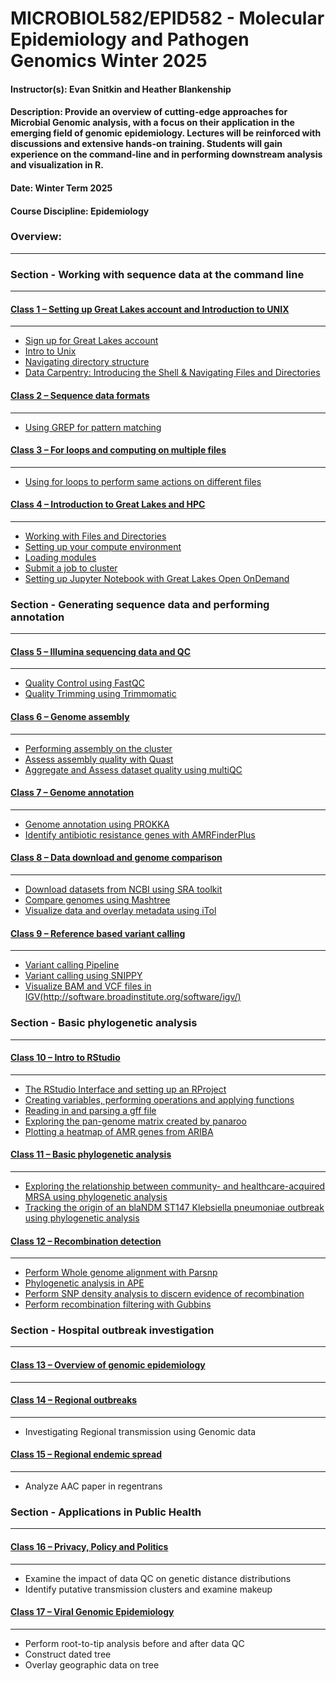 # MICROBIOL582/EPID582 - Molecular Epidemiology and Pathogen Genomics Winter 2025

#### Instructor(s): Evan Snitkin and Heather Blankenship

#### Description: Provide an overview of cutting-edge approaches for Microbial Genomic analysis, with a focus on their application in the emerging field of genomic epidemiology. Lectures will be reinforced with discussions and extensive hands-on training. Students will gain experience on the command-line and in performing downstream analysis and visualization in R.

#### Date: Winter Term 2025

#### Course Discipline: Epidemiology

### Overview:
------------

### Section - Working with sequence data at the command line
--------------------------------------------------------

#### [Class 1 – Setting up Great Lakes account and Introduction to UNIX](https://github.com/Snitkin-Lab-Umich/EPID582-Winter-2025/tree/main/class/class1)
***

- [Sign up for Great Lakes account](https://github.com/Snitkin-Lab-Umich/EPID582-Winter-2025/blob/main/class/class1/README.md#sign-up-for-great-lakes-account)
- [Intro to Unix](https://github.com/Snitkin-Lab-Umich/EPID582-Winter-2025/blob/main/class/class1/README.md#intro-to-unix)
- [Navigating directory structure](https://github.com/Snitkin-Lab-Umich/EPID582-Winter-2025/blob/main/class/class1/README.md#navigating-directory-structure)
- [Data Carpentry: Introducing the Shell & Navigating Files and Directories](https://github.com/Snitkin-Lab-Umich/EPID582-Winter-2025/blob/main/class/class1/README.md#data-carpentry:-introducing-the-shell-&-navigating-files-and-directories)

#### [Class 2 – Sequence data formats](https://github.com/Snitkin-Lab-Umich/EPID582-Winter-2025/blob/main/class/class2/README.md)
***

- [Using GREP for pattern matching](https://github.com/Snitkin-Lab-Umich/EPID582-Winter-2025/blob/main/class/class2/README.md#using-grep-for-pattern-matching)

#### [Class 3 – For loops and computing on multiple files](https://github.com/Snitkin-Lab-Umich/EPID582-Winter-2025/blob/main/class/class3/README.md)
***

- [Using for loops to perform same actions on different files](https://github.com/Snitkin-Lab-Umich/EPID582-Winter-2025/blob/main/class/class3/README.md#using-for-loops-to-perform-same-actions-on-different-files)

#### [Class 4 – Introduction to Great Lakes and HPC](https://github.com/Snitkin-Lab-Umich/EPID582-Winter-2025/blob/main/class/class4/README.md)
***

- [Working with Files and Directories](https://github.com/Snitkin-Lab-Umich/EPID582-Winter-2025/blob/main/class/class4/README.md#working-with-files-and-directories)
- [Setting up your compute environment](https://github.com/Snitkin-Lab-Umich/EPID582-Winter-2025/blob/main/class/class4/README.md#setting-up-your-compute-environment)
- [Loading modules](https://github.com/Snitkin-Lab-Umich/EPID582-Winter-2025/blob/main/class/class4/README.md#loading-modules)
- [Submit a job to cluster](https://github.com/Snitkin-Lab-Umich/EPID582-Winter-2025/blob/main/class/class4/README.md#submit-a-job-to-cluster)
- [Setting up Jupyter Notebook with Great Lakes Open OnDemand](https://github.com/Snitkin-Lab-Umich/EPID582-Winter-2025/blob/main/class/class4/README.md#setting-up-jupyter-notebook-with-great-lakes-open-ondemand)

### Section - Generating sequence data and performing annotation
------------------------------------------------------------

#### [Class 5 – Illumina sequencing data and QC](https://github.com/Snitkin-Lab-Umich/EPID582-Winter-2025/blob/main/class/class5/README.md)
***

- [Quality Control using FastQC](https://github.com/Snitkin-Lab-Umich/EPID582-Winter-2025/blob/main/class/class5/README.md#quality-control-using-fastqc)
- [Quality Trimming using Trimmomatic](https://github.com/Snitkin-Lab-Umich/EPID582-Winter-2025/blob/main/class/class5/README.md#quality-trimming-using-trimmomatic)

#### [Class 6 – Genome assembly](https://github.com/Snitkin-Lab-Umich/EPID582-Winter-2025/blob/main/class/class6/README.md)
***

- [Performing assembly on the cluster](https://github.com/Snitkin-Lab-Umich/EPID582-Winter-2025/blob/main/class/class6/README.md#performing-assembly-on-the-cluster)
- [Assess assembly quality with Quast](https://github.com/Snitkin-Lab-Umich/EPID582-Winter-2025/blob/main/class/class6/README.md#assess-assembly-quality-with-quast)
- [Aggregate and Assess dataset quality using multiQC](https://github.com/Snitkin-Lab-Umich/EPID582-Winter-2025/blob/main/class/class6/README.md#aggregate-and-assess-dataset-quality-using-multiqc)

#### [Class 7 – Genome annotation](https://github.com/Snitkin-Lab-Umich/EPID582-Winter-2025/blob/main/class/class7/README.md)
***

- [Genome annotation using PROKKA](https://github.com/Snitkin-Lab-Umich/EPID582-Winter-2025/blob/main/class/class7/README.md#genome-annotation-using-prokka)
- [Identify antibiotic resistance genes with AMRFinderPlus](https://github.com/Snitkin-Lab-Umich/EPID582-Winter-2025/blob/main/class/class7/README.md#identify-antibiotic-resistance-genes-with-AMRFinderPlus)


<!---
#### [Class 8 – Resistome analysis](https://github.com/Snitkin-Lab-Umich/EPID582-Winter-2025/blob/main/class/class8/README.md)
***

- [Determine which genomes contain KPC genes using BLAST](https://github.com/Snitkin-Lab-Umich/EPID582-Winter-2025/blob/main/class/class8/README.md#determine-which-genomes-contain-KPC-genes-using-blast)
- [Perform pan-genome analysis with Panaroo](https://github.com/Snitkin-Lab-Umich/EPID582-Winter-2025/blob/main/class/class7/README.md#perform-pan-genome-analysis-with-panaroo)

-->
  
#### [Class 8 – Data download and genome comparison](https://github.com/Snitkin-Lab-Umich/EPID582-Winter-2025/blob/main/class/class8/README.md)
***

- [Download datasets from NCBI using SRA toolkit](https://github.com/Snitkin-Lab-Umich/EPID582-Winter-2025/blob/main/class/class9/README.md#download-datasets-from-ncbi-using-sra-toolkit)
- [Compare genomes using Mashtree](https://github.com/Snitkin-Lab-Umich/EPID582-Winter-2025/blob/main/class/class9/README.md#compare-genomes-using-mashtree)
- [Visualize data and overlay metadata using iTol](https://github.com/Snitkin-Lab-Umich/EPID582-Winter-2025/blob/main/class/class9/README.md#visualize-our-tree-and-metadata-using-itol)

#### [Class 9 – Reference based variant calling](https://github.com/Snitkin-Lab-Umich/EPID582-Winter-2025/blob/main/class/class9/README.md)
***

- [Variant calling Pipeline](https://github.com/Snitkin-Lab-Umich/EPID582-Winter-2025/blob/main/class/class10/README.md#variant-calling-pipeline)
- [Variant calling using SNIPPY](https://github.com/Snitkin-Lab-Umich/EPID582-Winter-2025/blob/main/class/class10/README.md#variant-calling-using-snippy)
- [Visualize BAM and VCF files in IGV(http://software.broadinstitute.org/software/igv/)](https://github.com/Snitkin-Lab-Umich/EPID582-Winter-2025/blob/main/class/class10/README.md#visualize-bam-and-vcf-files-in-IGV)


### Section - Basic phylogenetic analysis
-------------------------------------

#### [Class 10 – Intro to RStudio](https://github.com/Snitkin-Lab-Umich/EPID582-Winter-2025/blob/main/class/class10/README.md)
***

- [The RStudio Interface and setting up an RProject](https://github.com/Snitkin-Lab-Umich/EPID582-Winter-2025/blob/main/class/class11/README.md#the-rstudio-interface-and-setting-up-an-rproject)
- [Creating variables, performing operations and applying functions](https://github.com/Snitkin-Lab-Umich/EPID582-Winter-2025/blob/main/class/class11/README.md#creating-variables,-performing-operations-and-applying-functions)
- [Reading in and parsing a gff file](https://github.com/Snitkin-Lab-Umich/EPID582-Winter-2025/blob/main/class/class11/README.md#reading-in-and-parsing-a-gff-file)
- [Exploring the pan-genome matrix created by panaroo](https://github.com/Snitkin-Lab-Umich/EPID582-Winter-2025/blob/main/class/class11/README.md#exploring-the-pan-genome-matrix-created-by-panaroo)
- [Plotting a heatmap of AMR genes from ARIBA](https://github.com/Snitkin-Lab-Umich/EPID582-Winter-2025/blob/main/class/class11/README.md#plotting-a-heatmap-of-AMR-genes-from-ariba)


#### [Class 11 – Basic phylogenetic analysis](https://github.com/Snitkin-Lab-Umich/EPID582-Winter-2025/blob/main/class/class11/README.md)
***

- [Exploring the relationship between community- and healthcare-acquired MRSA using phylogenetic analysis](https://github.com/Snitkin-Lab-Umich/EPID582-Winter-2025/blob/main/class/class12/README.md#exploring-the-relationship-between-community-and-healthcare-acquired-mrsa-using-phylogenetic-analysis)
- [Tracking the origin of an blaNDM ST147 Klebsiella pneumoniae outbreak using phylogenetic analysis](https://github.com/Snitkin-Lab-Umich/EPID582-Winter-2025/blob/main/class/class12/README.md#tracking-the-origin-of-an-blandm-st147-klebsiella-pneumoniae-outbreak-using-phylogenetic-analysis)

<!---
#### [Class 12 – Genome-wide association studies](https://github.com/Snitkin-Lab-Umich/EPID582-Winter-2025/blob/main/class/class12/README.md)
***

- Perform bGWAS for antibiotic resistance

-->

#### [Class 12 – Recombination detection](https://github.com/Snitkin-Lab-Umich/EPID582-Winter-2025/blob/main/class/class13/README.md)
***

- [Perform Whole genome alignment with Parsnp](https://github.com/Snitkin-Lab-Umich/EPID582-Winter-2025/blob/main/class/class14/README.md#perform-whole-genome-alignment-with-parsnp)
- [Phylogenetic analysis in APE](https://github.com/Snitkin-Lab-Umich/EPID582-Winter-2025/blob/main/class/class14/README.md#phylogenetic-analysis-in-ape)
- [Perform SNP density analysis to discern evidence of recombination](https://github.com/Snitkin-Lab-Umich/EPID582-Winter-2025/blob/main/class/class14/README.md#perform-snp-density-analysis-to-discern-evidence-of-recombination)
- [Perform recombination filtering with Gubbins](https://github.com/Snitkin-Lab-Umich/EPID582-Winter-2025/blob/main/class/class14/README.md#perform-recombination-filtering-with-gubbins)

### Section - Hospital outbreak investigation
----------------------------------------------------

#### [Class 13 – Overview of genomic epidemiology](https://github.com/Snitkin-Lab-Umich/EPID582-Winter-2025/blob/main/class/class14/README.md)
***


#### [Class 14 – Regional outbreaks](https://github.com/Snitkin-Lab-Umich/EPID582-Winter-2025/blob/main/class/class17/README.md)
***

-  Investigating Regional transmission using Genomic data


#### [Class 15 – Regional endemic spread](https://github.com/Snitkin-Lab-Umich/EPID582-Winter-2025/blob/main/class/class18/README.md)
***

- Analyze AAC paper in regentrans


### Section - Applications in Public Health
--------------------------------------------
#### [Class 16 – Privacy, Policy and Politics](https://github.com/Snitkin-Lab-Umich/EPID582-Winter-2025/blob/main/class/class22/README.md)
***

- Examine the impact of data QC on genetic distance distributions
- Identify putative transmission clusters and examine makeup

#### [Class 17 – Viral Genomic Epidemiology](https://github.com/Snitkin-Lab-Umich/EPID582-Winter-2025/blob/main/class/class23/README.md)
***

- Perform root-to-tip analysis before and after data QC
- Construct dated tree
- Overlay geographic data on tree


<!---

#### [Class 16 – SARS-CoV-2 genomics](https://github.com/Snitkin-Lab-Umich/EPID582-Winter-2025/blob/main/class/class22/README.md)
***

- Examine the impact of data QC on genetic distance distributions
- Identify putative transmission clusters and examine makeup

#### [Class 17 – Dated phylogenetic analysis](https://github.com/Snitkin-Lab-Umich/EPID582-Winter-2025/blob/main/class/class23/README.md)
***

- Perform root-to-tip analysis before and after data QC
- Construct dated tree
- Overlay geographic data on tree

-->
